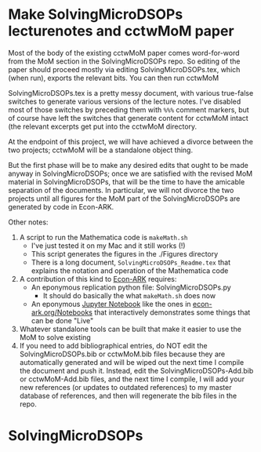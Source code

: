 # Make SolvingMicroDSOPs lecturenotes and cctwMoM paper

Most of the body of the existing cctwMoM paper comes word-for-word from the MoM section in the SolvingMicroDSOPs repo.
So editing of the paper should proceed mostly via editing SolvingMicroDSOPs.tex, which (when run), exports the relevant bits.  You can then run cctwMoM

SolvingMicroDSOPs.tex is a pretty messy document, with various true-false switches to generate various versions of the lecture notes.
I've disabled most of those switches by preceding them with ``%%%`` comment markers, but of course have left the switches that generate
content for cctwMoM intact (the relevant excerpts get put into the cctwMoM directory.

At the endpoint of this project, we will have achieved a divorce between the two projects; cctwMoM will be a standalone object thing.

But the first phase will be to make any desired edits that ought to be made anyway in SolvingMicroDSOPs; once we are satisfied with the revised MoM material in SolvingMicroDSOPs, that will be the time to have the amicable separation of the documents.  In particular, we will not divorce the two projects until all figures for the MoM part of the SolvingMicroDSOPs are generated by code in Econ-ARK.

Other notes:

1. A script to run the Mathematica code is `makeMath.sh`
   * I've just tested it on my Mac and it still works (!)
   * This script generates the figures in the ./Figures directory
   * There is a long document, `SolvingMicroDSOPs_Readme.tex` that explains the notation and operation of the Mathematica code
2. A contribution of this kind to [Econ-ARK](http://Econ-ARK.org) requires:
   * An eponymous replication python file: SolvingMicroDSOPs.py
      * It should do basically the what `makeMath.sh` does now
   * An eponymous [Jupyter Notebook](https://en.wikipedia.org/wiki/Project_Jupyter#Jupyter_Notebook) like the ones in [econ-ark.org/Notebooks](https://econ-ark.org/Notebooks) that interactively demonstrates some things that can be done "Live"
2. Whatever standalone tools can be built that make it easier to use the MoM to solve existing
3. If you need to add bibliographical entries, do NOT edit the SolvingMicroDSOPs.bib or cctwMoM.bib files because they are automatically generated and will be wiped out the next time I compile the document and push it.  Instead, edit the SolvingMicroDSOPs-Add.bib or cctwMoM-Add.bib files, and the next time I compile, I will add your new references (or updates to outdated references) to my master database of references, and then will regenerate the bib files in the repo.
# SolvingMicroDSOPs
